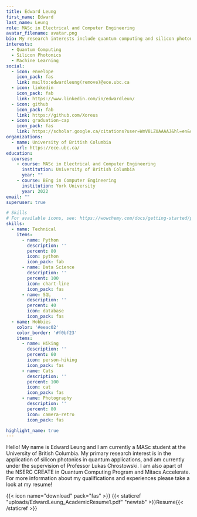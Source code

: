 ```yaml
---
title: Edward Leung
first_name: Edward
last_name: Leung
role: MASc in Electrical and Computer Engineering
avatar_filename: avatar.png
bio: My research interests include quantum computing and silicon photonics.
interests:
  - Quantum Computing
  - Silicon Photonics
  - Machine Learning
social:
  - icon: envelope
    icon_pack: fas
    link: mailto:edwardleung(remove)@ece.ubc.ca
  - icon: linkedin
    icon_pack: fab
    link: https://www.linkedin.com/in/edwardleun/
  - icon: github
    icon_pack: fab
    link: https://github.com/Xoreus
  - icon: graduation-cap
    icon_pack: fas
    link: https://scholar.google.ca/citations?user=WmV8LZUAAAAJ&hl=en&oi=sra
organizations:
  - name: University of British Columbia
    url: https://ece.ubc.ca/
education:
  courses:
    - course: MASc in Electrical and Computer Engineering
      institution: University of British Columbia
      year: ""
    - course: BEng in Computer Engineering
      institution: York University
      year: 2022
email: ""
superuser: true

# Skills
# For available icons, see: https://wowchemy.com/docs/getting-started/page-builder/#icons
skills:
  - name: Technical
    items:
      - name: Python
        description: ''
        percent: 80
        icon: python
        icon_pack: fab
      - name: Data Science
        description: ''
        percent: 100
        icon: chart-line
        icon_pack: fas
      - name: SQL
        description: ''
        percent: 40
        icon: database
        icon_pack: fas
  - name: Hobbies
    color: '#eeac02'
    color_border: '#f0bf23'
    items:
      - name: Hiking
        description: ''
        percent: 60
        icon: person-hiking
        icon_pack: fas
      - name: Cats
        description: ''
        percent: 100
        icon: cat
        icon_pack: fas
      - name: Photography
        description: ''
        percent: 80
        icon: camera-retro
        icon_pack: fas

highlight_name: true
---
```

Hello! My name is Edward Leung and I am currently a MASc student at the University of British Columbia. My primary research interest is in the application of silicon photonics in quantum applications, and am currently under the supervision of Professor Lukas Chrostowski. I am also apart of the NSERC CREATE in Quantum Computing Program and Mitacs Accelerate. For more information about my qualifications and experiences please take a look at my resume!

{{< icon name="download" pack="fas" >}} {{< staticref "uploads/EdwardLeung_AcademicResume1.pdf" "newtab" >}}Resume{{< /staticref >}}